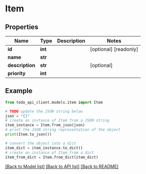 # Item


## Properties

Name | Type | Description | Notes
------------ | ------------- | ------------- | -------------
**id** | **int** |  | [optional] [readonly]
**name** | **str** |  |
**description** | **str** |  | [optional]
**priority** | **int** |  |

## Example

```python
from todo_api_client.models.item import Item

# TODO update the JSON string below
json = "{}"
# create an instance of Item from a JSON string
item_instance = Item.from_json(json)
# print the JSON string representation of the object
print(Item.to_json())

# convert the object into a dict
item_dict = item_instance.to_dict()
# create an instance of Item from a dict
item_from_dict = Item.from_dict(item_dict)
```
[[Back to Model list]](../README.md#documentation-for-models) [[Back to API list]](../README.md#documentation-for-api-endpoints) [[Back to README]](../README.md)
